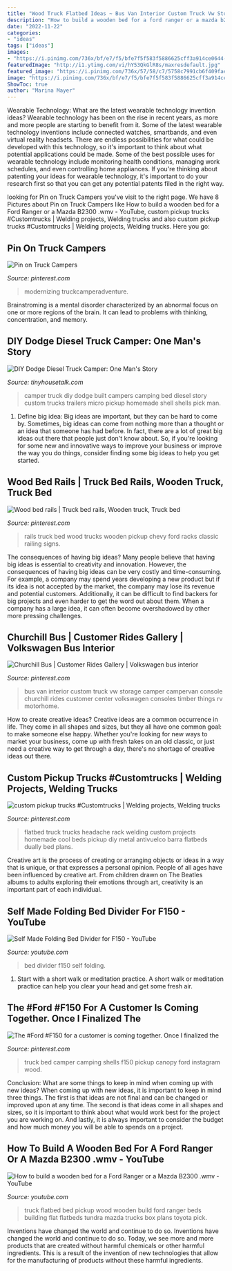 ```yaml
---
title: "Wood Truck Flatbed Ideas ~ Bus Van Interior Custom Truck Vw Storage Camper Campervan Console Churchill Rides Customer Center Volkswagen Consoles Timber Things Rv Motorhome"
description: "How to build a wooden bed for a ford ranger or a mazda b2300 .wmv"
date: "2022-11-22"
categories:
- "ideas"
tags: ["ideas"]
images:
- "https://i.pinimg.com/736x/bf/e7/f5/bfe7f5f583f5886625cff3a914ce0644--motor-home-vw-bus.jpg"
featuredImage: "http://i1.ytimg.com/vi/hY53QkGlR8s/maxresdefault.jpg"
featured_image: "https://i.pinimg.com/736x/57/58/c7/5758c7991cb6f409fae65077c263bfd2.jpg"
image: "https://i.pinimg.com/736x/bf/e7/f5/bfe7f5f583f5886625cff3a914ce0644--motor-home-vw-bus.jpg"
ShowToc: true
author: "Marina Mayer"
---
```



Wearable Technology: What are the latest wearable technology invention ideas?
Wearable technology has been on the rise in recent years, as more and more people are starting to benefit from it. Some of the latest wearable technology inventions include connected watches, smartbands, and even virtual reality headsets. There are endless possibilities for what could be developed with this technology, so it's important to think about what potential applications could be made. Some of the best possible uses for wearable technology include monitoring health conditions, managing work schedules, and even controlling home appliances. If you're thinking about patenting your ideas for wearable technology, it's important to do your research first so that you can get any potential patents filed in the right way.

	

		
looking for Pin on Truck Campers you've visit to the right page. We have 8 Pictures about Pin on Truck Campers like How to build a wooden bed for a Ford Ranger or a Mazda B2300 .wmv - YouTube, custom pickup trucks #Customtrucks | Welding projects, Welding trucks and also custom pickup trucks #Customtrucks | Welding projects, Welding trucks. Here you go:
		
    
## Pin On Truck Campers

<img loading=lazy src="https://i.pinimg.com/736x/86/8f/24/868f241b832dcaa9b34f9d3376ce69aa.jpg" onerror="this.onerror=null;this.src='https://tse2.mm.bing.net/th?id=OIP.5naXXoG_c2vZiamb7eHgTQHaJ4&amp;pid=15.1';" alt="Pin on Truck Campers">

_Source: pinterest.com_

>modernizing truckcamperadventure. 

	

Brainstroming is a mental disorder characterized by an abnormal focus on one or more regions of the brain. It can lead to problems with thinking, concentration, and memory.

    
## DIY Dodge Diesel Truck Camper: One Man&#039;s Story

<img loading=lazy src="https://tinyhousetalk.com/wp-content/uploads/Truck-Camper-Story-002.jpg" onerror="this.onerror=null;this.src='https://tse2.mm.bing.net/th?id=OIP.6w6exmyaNWpoKpbA6tO_iAHaLL&amp;pid=15.1';" alt="DIY Dodge Diesel Truck Camper: One Man&#039;s Story">

_Source: tinyhousetalk.com_

>camper truck diy dodge built campers camping bed diesel story custom trucks trailers micro pickup homemade shell shells pick man. 

	

1. Define big idea:
Big ideas are important, but they can be hard to come by. Sometimes, big ideas can come from nothing more than a thought or an idea that someone has had before. In fact, there are a lot of great big ideas out there that people just don't know about. So, if you're looking for some new and innovative ways to improve your business or improve the way you do things, consider finding some big ideas to help you get started.

    
## Wood Bed Rails | Truck Bed Rails, Wooden Truck, Truck Bed

<img loading=lazy src="https://i.pinimg.com/736x/fe/10/9f/fe109f65ee65730260ff0460a865451e--wood-projects-bed-rails.jpg" onerror="this.onerror=null;this.src='https://tse3.mm.bing.net/th?id=OIP.wgKjh6wlawricQKwFFYAqAHaE7&amp;pid=15.1';" alt="Wood bed rails | Truck bed rails, Wooden truck, Truck bed">

_Source: pinterest.com_

>rails truck bed wood trucks wooden pickup chevy ford racks classic railing signs. 

	

The consequences of having big ideas?
Many people believe that having big ideas is essential to creativity and innovation. However, the consequences of having big ideas can be very costly and time-consuming. For example, a company may spend years developing a new product but if its idea is not accepted by the market, the company may lose its revenue and potential customers. Additionally, it can be difficult to find backers for big projects and even harder to get the word out about them. When a company has a large idea, it can often become overshadowed by other more pressing challenges.

    
## Churchill Bus | Customer Rides Gallery | Volkswagen Bus Interior

<img loading=lazy src="https://i.pinimg.com/736x/bf/e7/f5/bfe7f5f583f5886625cff3a914ce0644--motor-home-vw-bus.jpg" onerror="this.onerror=null;this.src='https://tse2.mm.bing.net/th?id=OIP.JVAtiCEfcf4OH6l7XwvbpgAAAA&amp;pid=15.1';" alt="Churchill Bus | Customer Rides Gallery | Volkswagen bus interior">

_Source: pinterest.com_

>bus van interior custom truck vw storage camper campervan console churchill rides customer center volkswagen consoles timber things rv motorhome. 

	

How to create creative ideas?
Creative ideas are a common occurrence in life. They come in all shapes and sizes, but they all have one common goal: to make someone else happy. Whether you're looking for new ways to market your business, come up with fresh takes on an old classic, or just need a creative way to get through a day, there's no shortage of creative ideas out there.

    
## Custom Pickup Trucks #Customtrucks | Welding Projects, Welding Trucks

<img loading=lazy src="https://i.pinimg.com/736x/cb/c4/95/cbc495e7f451813f1ec04c5efd3eaf01.jpg" onerror="this.onerror=null;this.src='https://tse2.mm.bing.net/th?id=OIP.wldV4cR5xzaB-maS7ixjigHaFj&amp;pid=15.1';" alt="custom pickup trucks #Customtrucks | Welding projects, Welding trucks">

_Source: pinterest.com_

>flatbed truck trucks headache rack welding custom projects homemade cool beds pickup diy metal antivuelco barra flatbeds dually bed plans. 

	

Creative art is the process of creating or arranging objects or ideas in a way that is unique, or that expresses a personal opinion. People of all ages have been influenced by creative art. From children drawn on The Beatles albums to adults exploring their emotions through art, creativity is an important part of each individual.

    
## Self Made Folding Bed Divider For F150 - YouTube

<img loading=lazy src="https://i.ytimg.com/vi/kbNh6Krlar8/maxresdefault.jpg" onerror="this.onerror=null;this.src='https://tse2.mm.bing.net/th?id=OIP.gf8U3_5WQzBpug8akf34IwHaEK&amp;pid=15.1';" alt="Self Made Folding Bed Divider for F150 - YouTube">

_Source: youtube.com_

>bed divider f150 self folding. 

	

1. Start with a short walk or meditation practice. A short walk or meditation practice can help you clear your head and get some fresh air.

    
## The #Ford #F150 For A Customer Is Coming Together. Once I Finalized The

<img loading=lazy src="https://i.pinimg.com/736x/57/58/c7/5758c7991cb6f409fae65077c263bfd2.jpg" onerror="this.onerror=null;this.src='https://tse2.mm.bing.net/th?id=OIP.73ThA5egFHu1cj2Qi8gqbwHaHa&amp;pid=15.1';" alt="The #Ford #F150 for a customer is coming together. Once I finalized the">

_Source: pinterest.com_

>truck bed camper camping shells f150 pickup canopy ford instagram wood. 

	

Conclusion: What are some things to keep in mind when coming up with new ideas?
When coming up with new ideas, it is important to keep in mind three things. The first is that ideas are not final and can be changed or improved upon at any time. The second is that ideas come in all shapes and sizes, so it is important to think about what would work best for the project you are working on. And lastly, it is always important to consider the budget and how much money you will be able to spends on a project.

    
## How To Build A Wooden Bed For A Ford Ranger Or A Mazda B2300 .wmv - YouTube

<img loading=lazy src="http://i1.ytimg.com/vi/hY53QkGlR8s/maxresdefault.jpg" onerror="this.onerror=null;this.src='https://tse3.mm.bing.net/th?id=OIP.UaXMbxOfIqto2sFf5y2AJgHaEK&amp;pid=15.1';" alt="How to build a wooden bed for a Ford Ranger or a Mazda B2300 .wmv - YouTube">

_Source: youtube.com_

>truck flatbed bed pickup wood wooden build ford ranger beds building flat flatbeds tundra mazda trucks box plans toyota pick. 

	

Inventions have changed the world and continue to do so.
Inventions have changed the world and continue to do so. Today, we see more and more products that are created without harmful chemicals or other harmful ingredients. This is a result of the invention of new technologies that allow for the manufacturing of products without these harmful ingredients.

